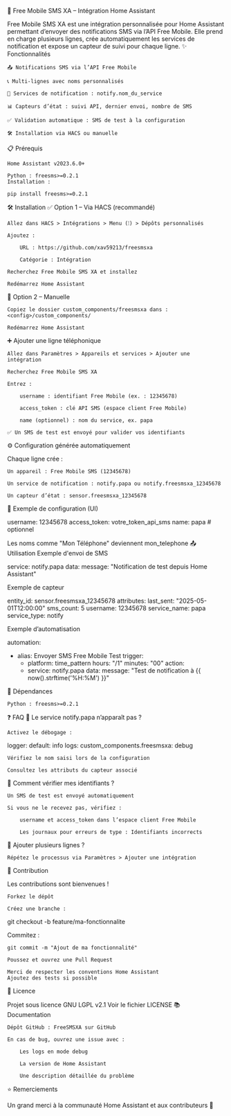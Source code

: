 📱 Free Mobile SMS XA – Intégration Home Assistant

Free Mobile SMS XA est une intégration personnalisée pour Home Assistant permettant d’envoyer des notifications SMS via l’API Free Mobile. Elle prend en charge plusieurs lignes, crée automatiquement les services de notification et expose un capteur de suivi pour chaque ligne.
✨ Fonctionnalités

    📤 Notifications SMS via l’API Free Mobile

    📞 Multi-lignes avec noms personnalisés

    🔔 Services de notification : notify.nom_du_service

    📊 Capteurs d’état : suivi API, dernier envoi, nombre de SMS

    ✅ Validation automatique : SMS de test à la configuration

    🛠️ Installation via HACS ou manuelle

📋 Prérequis

    Home Assistant v2023.6.0+

    Python : freesms>=0.2.1
    Installation :

    pip install freesms>=0.2.1

🛠️ Installation
✅ Option 1 – Via HACS (recommandé)

    Allez dans HACS > Intégrations > Menu (⁝) > Dépôts personnalisés

    Ajoutez :

        URL : https://github.com/xav59213/freesmsxa

        Catégorie : Intégration

    Recherchez Free Mobile SMS XA et installez

    Redémarrez Home Assistant

📁 Option 2 – Manuelle

    Copiez le dossier custom_components/freesmsxa dans :
    <config>/custom_components/

    Redémarrez Home Assistant

➕ Ajouter une ligne téléphonique

    Allez dans Paramètres > Appareils et services > Ajouter une intégration

    Recherchez Free Mobile SMS XA

    Entrez :

        username : identifiant Free Mobile (ex. : 12345678)

        access_token : clé API SMS (espace client Free Mobile)

        name (optionnel) : nom du service, ex. papa

    ✅ Un SMS de test est envoyé pour valider vos identifiants

⚙️ Configuration générée automatiquement

Chaque ligne crée :

    Un appareil : Free Mobile SMS (12345678)

    Un service de notification : notify.papa ou notify.freesmsxa_12345678

    Un capteur d’état : sensor.freesmsxa_12345678

💬 Exemple de configuration (UI)

username: 12345678
access_token: votre_token_api_sms
name: papa  # optionnel

Les noms comme "Mon Téléphone" deviennent mon_telephone
📤 Utilisation
Exemple d'envoi de SMS

service: notify.papa
data:
  message: "Notification de test depuis Home Assistant"

Exemple de capteur

entity_id: sensor.freesmsxa_12345678
attributes:
  last_sent: "2025-05-01T12:00:00"
  sms_count: 5
  username: 12345678
  service_name: papa
  service_type: notify

Exemple d’automatisation

automation:
  - alias: Envoyer SMS Free Mobile Test
    trigger:
      - platform: time_pattern
        hours: "/1"
        minutes: "00"
    action:
      - service: notify.papa
        data:
          message: "Test de notification à {{ now().strftime('%H:%M') }}"

🧩 Dépendances

    Python : freesms>=0.2.1

❓ FAQ
🔸 Le service notify.papa n’apparaît pas ?

    Activez le débogage :

logger:
  default: info
  logs:
    custom_components.freesmsxa: debug

    Vérifiez le nom saisi lors de la configuration

    Consultez les attributs du capteur associé

🔸 Comment vérifier mes identifiants ?

    Un SMS de test est envoyé automatiquement

    Si vous ne le recevez pas, vérifiez :

        username et access_token dans l’espace client Free Mobile

        Les journaux pour erreurs de type : Identifiants incorrects

🔸 Ajouter plusieurs lignes ?

    Répétez le processus via Paramètres > Ajouter une intégration

🤝 Contribution

Les contributions sont bienvenues !

    Forkez le dépôt

    Créez une branche :

git checkout -b feature/ma-fonctionnalite

Commitez :

    git commit -m "Ajout de ma fonctionnalité"

    Poussez et ouvrez une Pull Request

    Merci de respecter les conventions Home Assistant
    Ajoutez des tests si possible

📄 Licence

Projet sous licence GNU LGPL v2.1
Voir le fichier LICENSE
📚 Documentation

    Dépôt GitHub : FreeSMSXA sur GitHub

    En cas de bug, ouvrez une issue avec :

        Les logs en mode debug

        La version de Home Assistant

        Une description détaillée du problème

⭐ Remerciements

Un grand merci à la communauté Home Assistant et aux contributeurs 🙌
